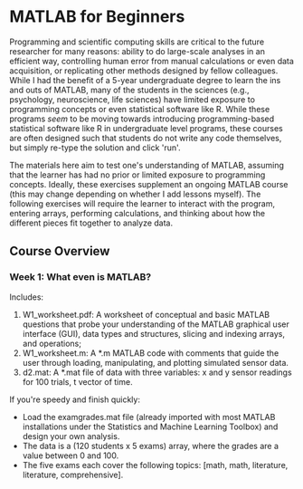 # MATLAB for Beginners
Programming and scientific computing skills are critical to the future researcher for many reasons: ability to do large-scale analyses in an efficient way, controlling human error from manual calculations or even data acquisition, or replicating other methods designed by fellow colleagues. While I had the benefit of a 5-year undergraduate degree to learn the ins and outs of MATLAB, many of the students in the sciences (e.g., psychology, neuroscience, life sciences) have limited exposure to programming concepts or even statistical software like R. While these programs _seem_ to be moving towards introducing programming-based statistical software like R in undergraduate level programs, these courses are often designed such that students do not write any code themselves, but simply re-type the solution and click 'run'. 

The materials here aim to test one's understanding of MATLAB, assuming that the learner has had no prior or limited exposure to programming concepts. Ideally, these exercises supplement an ongoing MATLAB course (this may change depending on whether I add lessons myself). The following exercises will require the learner to interact with the program, entering arrays, performing calculations, and thinking about how the different pieces fit together to analyze data.

## Course Overview

### Week 1: What even is MATLAB?

Includes: 
1. W1_worksheet.pdf: A worksheet of conceptual and basic MATLAB questions that probe your understanding of the MATLAB graphical user interface (GUI), data types and structures, slicing and indexing arrays, and operations;
2. W1_worksheet.m: A \*.m MATLAB code with comments that guide the user through loading, manipulating, and plotting simulated sensor data. 
3. d2.mat: A \*.mat file of data with three variables: x and y sensor readings for 100 trials, t vector of time. 

If you're speedy and finish quickly: 
- Load the examgrades.mat file (already imported with most MATLAB installations under the Statistics and Machine Learning Toolbox) and design your own analysis.
- The data is a (120 students x 5 exams) array, where the grades are a value between 0 and 100. 
- The five exams each cover the following topics: [math, math, literature, literature, comprehensive].
